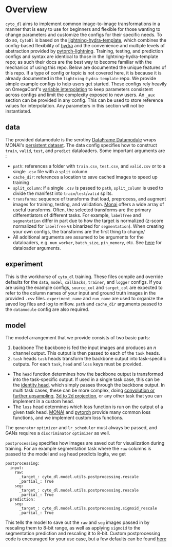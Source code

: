 # Overview

`cyto_dl` aims to implement common image-to-image transformations in a manner that is easy to use for beginners and flexible for those wanting to change parameters and customize the configs for their specific needs. To do so, `CytoDl` is based on the [lightning-hydra-template](https://github.com/ashleve/lightning-hydra-template), which combines the config-based flexibility of [hydra](https://hydra.cc/) and the convenience and multiple levels of abstraction provided by [pytorch-lightning](https://www.pytorchlightning.ai/). Training, testing, and prediction configs and syntax are identical to those in the lightning-hydra-template repo; as such their docs are the best way to become familiar with the mechanics of using this repo. Below are documented the unique features of this repo. If a type of config or topic is not covered here, it is because it is already documented in the `lightning-hydra-template` repo.
We provide simple example configs to help users get started. These configs rely heavily on OmegaConf's [variable interpolation](https://omegaconf.readthedocs.io/en/2.3_branch/usage.html#variable-interpolation) to keep parameters consistent across configs and limit the complexity exposed to new users.
An `_aux` section can be provided in any config. This can be used to store reference values for interpolation. Any parameters in this section will not be instantiated.

## data

The provided datamodule is the serotiny [DataFrame Datamodule](https://github.com/AllenCell/serotiny/blob/32b3811fc1ef013a191e34181b0add1ca145663d/serotiny/datamodules/dataframe/dataframe_datamodule.py) wraps MONAI's [persistent dataset](https://docs.monai.io/en/stable/data.html#persistentdataset).
The data config specifies how to construct `train`, `valid`, `test`, and `predict` dataloaders.
Some important arguments are :

- `path`: references a folder with `train.csv`, `test.csv`, and `valid.csv` or to a single `.csv` file with a `split` column
- `cache_dir`: references a location to save cached images to speed up training
- `split_column`: if a single `.csv` is passed to `path`, `split_column` is used to divide the manifest into `train`/`test`/`valid` splits.
- `transforms`: sequence of transforms that load, preprocess, and augment images for training, testing, and validation. [Monai](https://docs.monai.io/en/stable/transforms.html) offers a wide array of useful transforms. Often, the selected transforms are the primary differentiators of different tasks. For example, `labelfree` and `segmentation` differ in part due to how the target is normalized (z-score normalized for `labelfree` vs binarized for `segmentation`). When creating your own configs, the transforms are the first thing to change/
- All additional arguments are assumed to be arguments for the dataloaders, e.g. `num_worker`, `batch_size`, `pin_memory`, etc. See [here](https://pytorch.org/docs/stable/data.html#torch.utils.data.DataLoader) for dataloader arguments.

## experiment

This is the workhorse of `cyto_dl` training. These files compile and override defaults for the `data`, `model`, `callbacks`, `trainer`, and `logger` configs.
If you are using the example configs, `source_col` and `target_col` are expected to refer to the column names of your input and ground truth images in the provided `.csv` files. `experiment_name` and `run_name` are used to organize the saved log files and log to mlflow. `path` and `cache_dir` arguments passed to the `datamodule` config are also required.

## model

The model arrangement that we provide consists of two basic parts:

1. backbone
   The backbone is fed the input images and produces an $n$ channel output. This output is then passed to each of the `task` heads.
2. `task` heads
   `task` heads transform the backbone output into task-specific outputs. For each `task`, `head` and `loss` keys must be provided.

- The `head` function determines how the backbone output is transformed into the task-specific output. If used in a single task case, this can be the [identity head](https://github.com/AllenCellModeling/cyto-ml/blob/b19dd56da4adfbaca658dd7ad6128a1bfe42b721/cyto_dl/models/components/aux_head.py#L12), which simply passes through the backbone output. In multi task cases, these can be more complex, doing [convolution or further upsampling](https://github.com/AllenCellModeling/cyto-ml/blob/b19dd56da4adfbaca658dd7ad6128a1bfe42b721/cyto_dl/models/components/aux_head.py#L66), [3d to 2d projection](https://github.com/AllenCellModeling/cyto-ml/blob/b19dd56da4adfbaca658dd7ad6128a1bfe42b721/cyto_dl/models/components/aux_head.py#L31), or any other task that you can implement in a custom head.
- The `loss` head determines which loss function is run on the output of a given task head. [MONAI](https://docs.monai.io/en/stable/losses.html#loss-functions) and [pytorch](https://docs.monai.io/en/stable/losses.html#loss-functions) provide many common loss functions, and we implement custom loss functions.

The `generator` `optimizer` and `lr_scheduler` must always be passed, and GANs requires a `discriminator` `optimizer` as well.

`postprocessing` specifies how images are saved out for visualization during training. For an example segmentation task where the `raw` columns is passed to the model and `seg` head predicts logits, we get

```
postprocessing:
  input:
    raw:
      _target_: cyto_dl.model.utils.postprocessing.rescale
      _partial_: True
    seg:
      _target_: cyto_dl.model.utils.postprocessing.rescale
      _partial_: True
  prediction:
    seg:
      _target_: cyto_dl.model.utils.postprocessing.sigmoid_rescale
      _partial_: True
```

This tells the model to save out the `raw` and `seg` images passed in by rescaling them to 8-bit range, as well as applying `sigmoid` to the segmentation prediction and rescaling it to 8-bit. Custom postprocessing code is encouraged for your use case, but a few defaults can be found [here](https://github.com/AllenCellModeling/cyto-ml/blob/b19dd56da4adfbaca658dd7ad6128a1bfe42b721/cyto_dl/utils/postprocessing.py)
